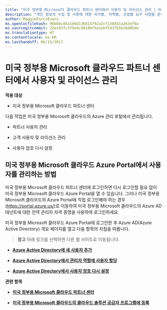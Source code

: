 ```yaml
---
title: "미국 정부용 Microsoft 클라우드 파트너 센터에서 사용자 및 라이선스 관리 | 미국 정부용 Microsoft 클라우드 파트너 센터"
description: "개인 정보의 수집 및 사용에 대한 국가별, 지역별, 산업별 요구 사항을 준수하기 위해 미국 정부용 Microsoft 클라우드 파트너 센터에는 사용자 관리 기능이 제공되지 않습니다. 그 대신 미국 정부용 Microsoft 클라우드 Azure Portal에서 사용자를 추가하고 관리할 수 있습니다."
author: MaggiePucciEvans
ms.openlocfilehash: 96b6bc85a1b6d136814792a2cf138d51a263ef0a
ms.sourcegitcommit: 22ec01fc379e4c98189f5e1ebf5437b5b16d05de
ms.translationtype: HT
ms.contentlocale: ko-KR
ms.lasthandoff: 06/15/2017
---
```

# <a name="user-and-license-management-in-partner-center-for-microsoft-cloud-for-us-government"></a>미국 정부용 Microsoft 클라우드 파트너 센터에서 사용자 및 라이선스 관리

**적용 대상**

-  미국 정부용 Microsoft 클라우드 파트너 센터

다음 작업은 미국 정부용 Microsoft 클라우드의 Azure 관리 포털에서 관리됩니다.

- 파트너 사용자 관리

- 고객 사용자 및 라이선스 관리

- 사용자 암호 다시 설정


## <a name="how-to-manage-users-in-the-azure-portal-for-microsoft-cloud-for-us-government"></a>미국 정부용 Microsoft 클라우드 Azure Portal에서 사용자를 관리하는 방법

미국 정부용 Microsoft 클라우드 파트너 센터에 로그인하면 다시 로그인할 필요 없이 미국 정부용 Microsoft 클라우드 Azure Portal을 열 수 있습니다. 그러나 미국 정부용 Microsoft 클라우드의 Azure Portal에 직접 로그인해야 하는 경우 (https://portal.azure.us/)로 이동하여 미국 정부용 Microsoft 클라우드의 Azure AD 테넌트에 대한 전역 관리자 자격 증명을 사용하여 로그인하세요.

미국 정부용 Microsoft 클라우드 Azure Portal에 로그인한 후 Azure AD(Azure Active Directory) 개요 페이지를 열고 다음 항목의 지침을 따릅니다.

>**참고**
 아래 링크를 선택하면 다른 웹 사이트로 이동됩니다. 

-  [**Azure Active Directory에 새 사용자 추가**](https://docs.microsoft.com/azure/active-directory/active-directory-users-create-azure-portal)

-  [**Azure Active Directory에서 관리자 역할에 사용자 할당**](https://docs.microsoft.com/azure/active-directory/active-directory-users-assign-role-azure-portal)

-  [**Azure Active Directory에서 사용자 암호 다시 설정**](https://docs.microsoft.com/azure/active-directory/active-directory-users-reset-password-azure-portal)

**관련 항목**

-  [**미국 정부용 Microsoft 클라우드 파트너 센터**](partner-center-for-microsoft-us-govt-cloud.md)

-  [**미국 정부용 Microsoft 클라우드의 클라우드 솔루션 공급자 프로그램에 등록**](enroll-in-csp-for-microsoft-us-govt-cloud.md)
